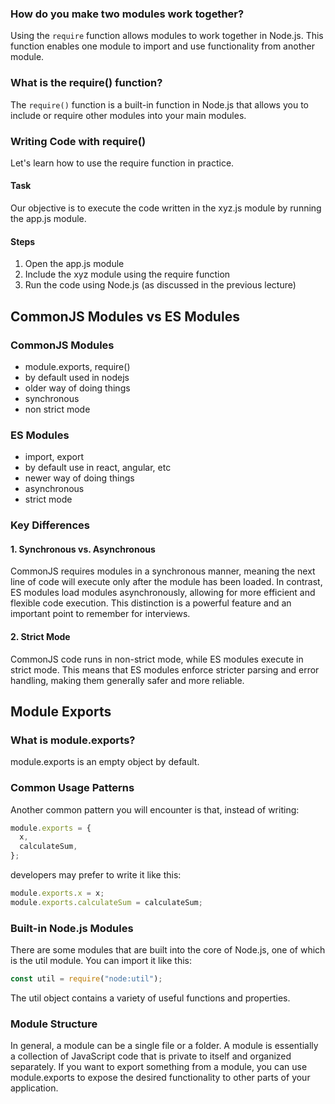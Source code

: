### How do you make two modules work together?

Using the `require` function allows modules to work together in Node.js. This function enables one module to import and use functionality from another module.

### What is the require() function?

The `require()` function is a built-in function in Node.js that allows you to include or require other modules into your main modules.

### Writing Code with require()

Let's learn how to use the require function in practice.

#### Task

Our objective is to execute the code written in the xyz.js module by running the app.js module.

#### Steps

1. Open the app.js module
2. Include the xyz module using the require function
3. Run the code using Node.js (as discussed in the previous lecture)

## CommonJS Modules vs ES Modules

### CommonJS Modules

- module.exports, require()
- by default used in nodejs
- older way of doing things
- synchronous
- non strict mode

### ES Modules

- import, export
- by default use in react, angular, etc
- newer way of doing things
- asynchronous
- strict mode

### Key Differences

#### 1. Synchronous vs. Asynchronous

CommonJS requires modules in a synchronous manner, meaning the next line of code will execute only after the module has been loaded. In contrast, ES modules load modules asynchronously, allowing for more efficient and flexible code execution. This distinction is a powerful feature and an important point to remember for interviews.

#### 2. Strict Mode

CommonJS code runs in non-strict mode, while ES modules execute in strict mode. This means that ES modules enforce stricter parsing and error handling, making them generally safer and more reliable.

## Module Exports

### What is module.exports?

module.exports is an empty object by default.

### Common Usage Patterns

Another common pattern you will encounter is that, instead of writing:

```javascript
module.exports = {
  x,
  calculateSum,
};
```

developers may prefer to write it like this:

```javascript
module.exports.x = x;
module.exports.calculateSum = calculateSum;
```

### Built-in Node.js Modules

There are some modules that are built into the core of Node.js, one of which is the util module. You can import it like this:

```javascript
const util = require("node:util");
```

The util object contains a variety of useful functions and properties.

### Module Structure

In general, a module can be a single file or a folder. A module is essentially a collection of JavaScript code that is private to itself and organized separately. If you want to export something from a module, you can use module.exports to expose the desired functionality to other parts of your application.
